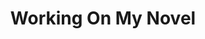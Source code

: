 ---
ee_id: '54'
site: '1'
type: '2'
long_id: 2009-032 Working On My Novel (Twitter Search)
url: 2009-032-working-on-my-novel
title: Working On My Novel
year: '2009'
medium: Social network search
commission:
dims:
pitch: "​Search for “working on my novel” on the social network Twitter."
ps: 'Original link (which doesn’t work anymore) was: http://twitter.com/#search?q=“working
  on my novel”, but I have found the original Buzzfeed post where I first thought
  of the idea. LOL! ;-)'
live_url: https://web.archive.org/web/20110903012902/http://www.buzzfeed.com/arcangel/great-twitter-searches-volume-1-working-on-my-n
related: |-
  [2205] [2012-066-working-on-my-novel] 2012-066 Working On My Novel (Twitter Feed)
  [4127] [2012-037-work-on-my-novel-book] 2012-037 Work On My Novel (book)
youtube:
imgs: working-on-my-novel-2009-032-digital-database-1-ih.jpg
subheading: "(Twitter Search)"
display_year: '2009'
download:
add_credit:
add_credits:
related_code:
layout: things-i-made
---
